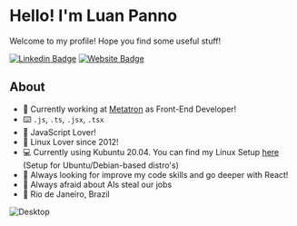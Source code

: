 # Hello! I'm Luan Panno

Welcome to my profile! Hope you find some useful stuff!

[![Linkedin Badge](https://img.shields.io/badge/-luanpanno-blue?style=flat&logo=Linkedin&logoColor=white&link=https://www.linkedin.com/in/luanpanno/)](https://www.linkedin.com/in/luanpanno/) [![Website Badge](https://img.shields.io/badge/-luanpanno.codes-47CCCC?style=flat&logo=Google-Chrome&logoColor=white&link=https://luanpanno.codes)](http://luanpanno.codes)

## About

- 🏢 Currently working at [Metatron](http://www.metatron.com.br/) as Front-End Developer!
- ⌨️ `.js`, `.ts`, `.jsx`, `.tsx`
- 💛 JavaScript Lover!
- 🐧 Linux Lover since 2012!
- 💻 Currently using Kubuntu 20.04. You can find my Linux Setup [here](https://github.com/luanpanno/linux-setup) (Setup for Ubuntu/Debian-based distro's)
- 🌱 Always looking for improve my code skills and go deeper with React!
- 🤔 Always afraid about AIs steal our jobs
- 📍 Rio de Janeiro, Brazil

![Desktop](https://i.imgur.com/Ms6nTKt.png)
